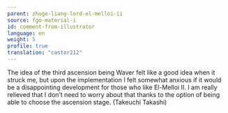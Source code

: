 ```yaml
---
parent: zhuge-liang-lord-el-melloi-ii
source: fgo-material-i
id: comment-from-illustrator
language: en
weight: 5
profile: true
translation: "castor212"
---
```


The idea of the third ascension being Waver felt like a good idea when it struck me, but upon the implementation I felt somewhat anxious if it would be a disappointing development for those who like El-Melloi II. I am really relieved that I don’t need to worry about that thanks to the option of being able to choose the ascension stage. (Takeuchi Takashi)
